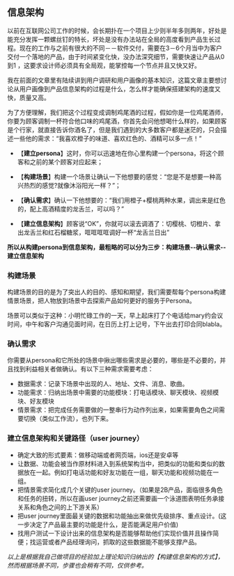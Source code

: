 ## 信息架构

以前在互联网公司工作的时候，会长期扑在一个项目上少则半年多则两年，好处是能充分发挥一颗螺丝钉的特长，坏处是没有办法站在全局的高度看到产品生长过程。现在的工作与之前有很大的不同－－软件交付，需要在3－6个月当中为客户交付一个落地的产品，由于时间紧变化快，没办法深究细节，需要快速让产品从0到1 ，这要求设计师必须具有全局观，能掌控每一个节点并且又快又好。

我在前面的文章里有陆续讲到用户调研和用户画像的基本知识，这篇文章主要想讨论从用户画像到产品信息架构的过程是什么，怎么样才能确保搭建架构的速度又快，质量又高。

为了方便理解，我们把这个过程变成调制鸡尾酒的过程，假如你是一位鸡尾酒师，你要为顾客调制一杯符合他口味的鸡尾酒，你首先会问他想喝什么样的，如果顾客是个行家，就直接告诉你酒名了，但是我们遇到的大多数客户都是迷茫的，只会描述一些他的需求：“我喜欢橙子的味道、喜欢红色的、酒精可以多一点！”

- 【**建立persona**】这时，你可以迅速地在你心里构建一个persona，将这个顾客和之前的某个顾客对应起来；

- 【**构建场景**】构建一个场景让确认一下他想要的感觉：“您是不是想要一种高兴热烈的感觉?就像沐浴阳光一样？”；

- 【**确认需求**】确认一下他想要的：“我们用橙子+樱桃两种水果，调出来是红色的，配上高酒精度的龙舌兰，可以吗？”

- 【**建立信息架构**】顾客说“OK”，你就可以滚去调酒了：切樱桃、切橙片、拿出龙舌兰和红石榴糖浆，哐哐哐哐调好一杯“龙舌兰日出”

**所以从构建persona到信息架构，最粗略的可以分为三步：构建场景--确认需求--建立信息架构**

### 构建场景

构建场景的目的是为了突出人的目的、感知和期望，我们需要帮每个persona构建情景场景，把人物放到场景中去探索产品如何更好的服务于Persona。

场景可以类似于这种：小明忙碌工作的一天，早上起床打了个电话给mary约会议时间，中午和客户沟通见面时间，在日历上打上记号，下午出去打印合同blabla。

### 确认需求

你需要从persona和它所处的场景中揪出哪些需求是必要的，哪些是不必要的，并且找到利益相关者做确认。有以下三种需求需要考虑：

- 数据需求：记录下场景中出现的人、地址、文件、消息、歌曲。
- 功能需求：归纳出场景中需要的功能模块：打电话模块、聊天模块、视频模块、好友模块
- 情景需求：把完成任务需要做的一整串行为动作列出来，如果需要角色之间需要切换（类似工作流），也列下来。

### 建立信息架构和关键路径（user journey）

- 确定大致的形式要素：做移动端或者网页端，ios还是安卓等
- 让数据、功能会被当作原材料进入到系统架构当中，把类似的功能和类似的数据放在一起。例如打电话功能和好友功能在一组，聊天功能和视频功能在一组。
- 把情景需求简化成几个关键的user journey。（如果是2B产品，面临很多角色和任务的扭转，所以在画user journey之前还需要画一个泳道图表明任务承接关系和角色之间的上下游关系）
- 把user journey里面最关键的数据和功能抽出来做优先级排序、重点设计。(这一步决定了产品最主要的功能是什么，是否能满足用户价值)
- 找用户测试一下设计出来的信息架构是否能够帮助他们实现价值并且操作简便；找运营或者产品经理询问，抓取的这些数据能不能够支撑产品。

*以上是根据我自己做项目的经验加上理论知识归纳出的【构建信息架构的方式】，然而根据场景不同，步骤也会稍有不同，仅供参考。*




